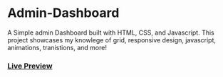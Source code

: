 # Admin-Dashboard
A Simple admin Dashboard built with HTML, CSS, and Javascript. This project showcases my knowlege of grid, responsive design, javascript, animations, tranistions, and more!

### [Live Preview](https://alexkozlovm.github.io/Admin-Dashboard/)

